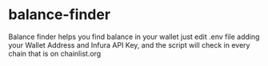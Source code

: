 # balance-finder

Balance finder helps you find balance in your wallet just edit .env file adding your Wallet Address and Infura API Key, and the script will check in every chain that is on chainlist.org

